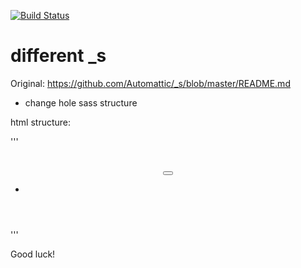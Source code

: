 [![Build Status](https://travis-ci.org/Automattic/_s.svg?branch=master)](https://travis-ci.org/Automattic/_s)

different _s
===

Original: https://github.com/Automattic/_s/blob/master/README.md

* change hole sass structure

html structure:

'''
<div id="page" class="site">
	<a class="skip-link screen-reader-text" href="#primary"></a>
	<header id="masthead" class="site-header">
		<div class="site-branding">
			<h1 class="site-title"><a href=""></a></h1>
			<p class="site-title"><a href=""></a></p>
			<p class="site-description"></p>
		</div><!-- .site-branding -->
		<nav id="site-navigation" class="main-navigation">
			<button class="menu-toggle" aria-controls="primary-menu" aria-expanded="false"></button>
			<ul>
				<li>
					<a></a>
				</li>
			</ul>
		</nav><!-- #site-navigation -->
	</header><!-- #masthead -->
	<main id="primary" class="site-main">
		<article id="post">
			<header class="entry-header">
				<h1 class="entry-title"></h1>
			</header><!-- .entry-header -->
			<div class="entry-content">
				<p></p>
			</div><!-- .entry-content -->
			<footer class="entry-footer">
				<p></p>
			</footer><!-- .entry-footer -->
		</article>
	</main><!-- #main -->
	<aside id="secondary" class="widget-area">
		<section id="%1$s" class="widget %2$s">
			<h2 class="widget-title"></h2>
		</section>
	</aside><!-- #secondary -->
	<footer id="colophon" class="site-footer">
		<div class="site-info">
		</div><!-- .site-info -->
	</footer><!-- #colophon -->
</div><!-- #page -->
'''

Good luck!
